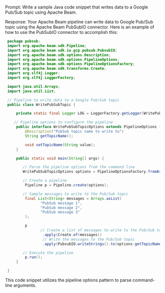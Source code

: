 Prompt:
Write a sample Java code snippet that writes data to a Google Pub/Sub topic using Apache Beam.

Response:
Your Apache Beam pipeline can write data to Google Pub/Sub topic using the Apache Beam PubSubIO connector.
Here is an example of how to use the PubSubIO connector to accomplish this:

```java
 package pubsub;
 import org.apache.beam.sdk.Pipeline;
 import org.apache.beam.sdk.io.gcp.pubsub.PubsubIO;
 import org.apache.beam.sdk.options.Description;
 import org.apache.beam.sdk.options.PipelineOptions;
 import org.apache.beam.sdk.options.PipelineOptionsFactory;
 import org.apache.beam.sdk.transforms.Create;
 import org.slf4j.Logger;
 import org.slf4j.LoggerFactory;

 import java.util.Arrays;
 import java.util.List;

 // Pipeline to write data to a Google Pub/Sub topic
 public class WritePubSubTopic {

     private static final Logger LOG = LoggerFactory.getLogger(WritePubSubTopic.class);

    // Pipeline options to configure the pipeline
     public interface WritePubSubTopicOptions extends PipelineOptions {
         @Description("PubSub topic name to write to")
         String getTopicName();

         void setTopicName(String value);
     }

     public static void main(String[] args) {

        // Parse the pipeline options from the command line
        WritePubSubTopicOptions options = PipelineOptionsFactory.fromArgs(args).withValidation().as(WritePubSubTopicOptions.class);

        // Create a pipeline
         Pipeline p = Pipeline.create(options);

        // Sample messages to write to the Pub/Sub topic
         final List<String> messages = Arrays.asList(
                "PubSub message 1",
                "PubSub message 2",
                "PubSub message 3"
         );

         p
                // Create a list of messages to write to the Pub/Sub topic
                 .apply(Create.of(messages))
                 // Write the messages to the Pub/Sub topic
                 .apply(PubsubIO.writeStrings().to(options.getTopicName()));

        // Execute the pipeline
         p.run();
     }

 }

```
This code snippet utilizes the pipeline options pattern to parse command-line arguments.